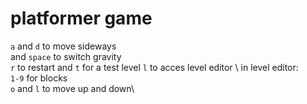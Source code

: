 # platformer game
`a` and `d` to move sideways\
and `space` to switch gravity\
`r` to restart and `t` for a test level
`l` to acces level editor \ 
in level editor:\
    `1-9` for blocks\
    `o` and `l` to move up and down\
